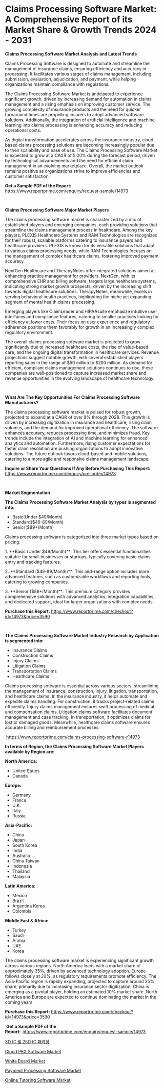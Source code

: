 <p><h1>Claims Processing Software Market: A Comprehensive Report of its Market Share & Growth Trends 2024 - 2031</h1></p><p><strong>Claims Processing Software Market Analysis and Latest Trends</strong></p>
<p><p>Claims Processing Software is designed to automate and streamline the management of insurance claims, ensuring efficiency and accuracy in processing. It facilitates various stages of claims management, including submission, evaluation, adjudication, and payment, while helping organizations maintain compliance with regulations.</p><p>The Claims Processing Software Market is anticipated to experience significant growth, driven by increasing demand for automation in claims management and a rising emphasis on improving customer service. The growing complexity of insurance products and the need for quicker turnaround times are propelling insurers to adopt advanced software solutions. Additionally, the integration of artificial intelligence and machine learning into claims processing is enhancing accuracy and reducing operational costs.</p><p>As digital transformation accelerates across the insurance industry, cloud-based claims processing solutions are becoming increasingly popular due to their scalability and ease of use. The Claims Processing Software Market is expected to grow at a CAGR of 5.00% during the forecast period, driven by technological advancements and the need for efficient claim management in an evolving marketplace. Overall, the market outlook remains positive as organizations strive to improve efficiencies and customer satisfaction.</p></p>
<p><strong>Get a Sample PDF of the Report:&nbsp;</strong> <a href="https://www.reportprime.com/enquiry/request-sample/14973">https://www.reportprime.com/enquiry/request-sample/14973</a></p>
<p>&nbsp;</p>
<p><strong>Claims Processing Software Major Market Players</strong></p>
<p><p>The claims processing software market is characterized by a mix of established players and emerging companies, each providing solutions that streamline the claims management process in healthcare. Among the key players, PLEXIS Healthcare Systems and RAM Technologies are recognized for their robust, scalable platforms catering to insurance payers and healthcare providers. PLEXIS is known for its versatile solutions that adapt to various claims processing needs, while RAM Technologies focuses on the management of complex healthcare claims, fostering improved payment accuracy.</p><p>NextGen Healthcare and TherapyNotes offer integrated solutions aimed at enhancing practice management for providers. NextGen, with its comprehensive EHR and billing software, targets large healthcare systems, indicating strong market growth prospects, driven by the increasing shift towards digital healthcare solutions. TherapyNotes, meanwhile, excels in serving behavioral health practices, highlighting the niche yet expanding segment of mental health claims processing.</p><p>Emerging players like ClaimLeader and HIPAAsuite emphasize intuitive user interfaces and compliance features, catering to smaller practices looking for efficiency at lower costs. Their focus on user experience and regulatory adherence positions them favorably for growth in an increasingly complex regulatory environment.</p><p>The overall claims processing software market is projected to grow significantly due to increased healthcare costs, the rise of value-based care, and the ongoing digital transformation in healthcare services. Revenue projections suggest notable growth, with several established players reporting sales in the range of $50 million to $200 million. As demand for efficient, compliant claims management solutions continues to rise, these companies are well-positioned to capture increased market share and revenue opportunities in the evolving landscape of healthcare technology.</p></p>
<p>&nbsp;</p>
<p><strong>What Are The Key Opportunities For Claims Processing Software Manufacturers?</strong></p>
<p><p>The claims processing software market is poised for robust growth, projected to expand at a CAGR of over 8% through 2028. This growth is driven by increasing digitization in insurance and healthcare, rising claim volumes, and the demand for improved operational efficiency. The software enhances accuracy, reduces processing time, and minimizes fraud. Key trends include the integration of AI and machine learning for enhanced analytics and automation. Furthermore, rising customer expectations for faster claim resolution are pushing organizations to adopt innovative solutions. The future outlook favors cloud-based and mobile solutions, catering to a more agile and responsive claims management landscape.</p></p>
<p><strong>Inquire or Share Your Questions If Any Before Purchasing This Report:</strong> <a href="https://www.reportprime.com/enquiry/pre-order/14973">https://www.reportprime.com/enquiry/pre-order/14973</a></p>
<p>&nbsp;</p>
<p><strong>Market Segmentation</strong></p>
<p><strong>The Claims Processing Software Market Analysis by types is segmented into:</strong></p>
<p><ul><li>Basic(Under $49/Month)</li><li>Standard($49-89/Month)</li><li>Senior($89+/Month)</li></ul></p>
<p><p>Claims processing software is categorized into three market types based on pricing: </p><p>1. **Basic (Under $49/Month)**: This tier offers essential functionalities suitable for small businesses or startups, typically covering basic claims entry and tracking features. </p><p>2. **Standard ($49-89/Month)**: This mid-range option includes more advanced features, such as customizable workflows and reporting tools, catering to growing companies.</p><p>3. **Senior ($89+/Month)**: This premium category provides comprehensive solutions with advanced analytics, integration capabilities, and dedicated support, ideal for larger organizations with complex needs.</p></p>
<p><strong>Purchase this Report:&nbsp;</strong><a href="https://www.reportprime.com/checkout?id=14973&price=3590">https://www.reportprime.com/checkout?id=14973&price=3590</a></p>
<p>&nbsp;</p>
<p><strong>The Claims Processing Software Market Industry Research by Application is segmented into:</strong></p>
<p><ul><li>Insurance Claims</li><li>Construction Claims</li><li>Injury Claims</li><li>Litigation Claims</li><li>Transportation Claims</li><li>Healthcare Claims</li></ul></p>
<p><p>Claims processing software is essential across various sectors, streamlining the management of insurance, construction, injury, litigation, transportation, and healthcare claims. In the insurance industry, it helps automate and expedite claims handling. For construction, it tracks project-related claims efficiently. Injury claims management ensures swift processing of medical and compensation claims. Litigation claims software facilitates document management and case tracking. In transportation, it optimizes claims for lost or damaged goods. Meanwhile, healthcare claims software ensures accurate billing and reimbursement processes.</p></p>
<p><a href="https://www.reportprime.com/claims-processing-software-r14973">&nbsp;https://www.reportprime.com/claims-processing-software-r14973</a></p>
<p><strong>In terms of Region, the Claims Processing Software Market Players available by Region are:</strong></p>
<p>
    <p> <strong> North America: </strong>
        <ul>
            <li>United States</li>
            <li>Canada</li>
        </ul>
        </p> 
    <p> <strong> Europe: </strong>
        <ul>
            <li>Germany</li>
            <li>France</li>
            <li>U.K.</li>
            <li>Italy</li>
            <li>Russia</li>
        </ul>
        </p> 
    <p> <strong> Asia-Pacific: </strong>
        <ul>
            <li>China</li>
            <li>Japan</li>
            <li>South Korea</li>
            <li>India</li>
            <li>Australia</li>
            <li>China Taiwan</li>
            <li>Indonesia</li>
            <li>Thailand</li>
            <li>Malaysia</li>
        </ul>
        </p> 
    <p> <strong> Latin America: </strong>
        <ul>
            <li>Mexico</li>
            <li>Brazil</li>
            <li>Argentina Korea</li>
            <li>Colombia</li>
        </ul>
        </p> 
    <p> <strong> Middle East & Africa: </strong>
        <ul>
            <li>Turkey</li>
            <li>Saudi</li>
            <li>Arabia</li>
            <li>UAE</li>
            <li>Korea</li>
        </ul>
    </p>
    </p>
<p><p>The claims processing software market is experiencing significant growth across various regions. North America leads with a market share of approximately 35%, driven by advanced technology adoption. Europe follows closely at 30%, as regulatory requirements promote efficiency. The Asia-Pacific region is rapidly expanding, projected to capture around 25% share, primarily due to increasing insurance sector digitization. China is emerging as a pivotal player, holding an estimated 10% market share. North America and Europe are expected to continue dominating the market in the coming years.</p></p>
<p><strong>Purchase this Report: </strong><a href="https://www.reportprime.com/checkout?id=14973&price=3590">https://www.reportprime.com/checkout?id=14973&price=3590</a></p>
<p>&nbsp;<strong>Get a Sample PDF of the Report:&nbsp;&nbsp;</strong><a href="https://www.reportprime.com/enquiry/request-sample/14973">https://www.reportprime.com/enquiry/request-sample/14973</a></p>
<p><strong></strong></p>
<p><p><a href="https://medium.com/@zolajenkins98/%EC%84%B8%EA%B3%84-3d-ic-and-25d-ic-packaging-market-%EC%9D%80-2024%EC%97%90%EC%84%9C-2031%EB%A1%9C-%EC%97%B0%ED%8F%89%EA%B7%A0-%EC%A6%9D%EA%B0%80%EC%9C%A8%EC%9D%84-%EB%B3%B4%EC%9D%BC-%EA%B2%83%EC%9C%BC%EB%A1%9C-%EC%98%88%EC%83%81%EB%90%A9%EB%8B%88%EB%8B%A4-d1e7b300339f">3D IC 및 25D IC 패키징</a></p><p><a href="https://github.com/ParvinKhatun77/Market-Research-Report-List-1/blob/main/cloud-pbx-software-market.md">Cloud PBX Software Market</a></p><p><a href="https://medium.com/@paulmcglynn6456/white-board-market-a-global-and-regional-analysis-2024-2031-d662f723ca50">White Board Market</a></p><p><a href="https://www.linkedin.com/pulse/what-factors-influence-payment-processing-software-market-coming-vdruc?trackingId=AVLEN5dDSNGtwqUSw3Lacw%3D%3D">Payment Processing Software Market</a></p><p><a href="https://github.com/GraceTurner587/Market-Research-Report-List-1/blob/main/online-tutoring-software-market.md">Online Tutoring Software Market</a></p></p>